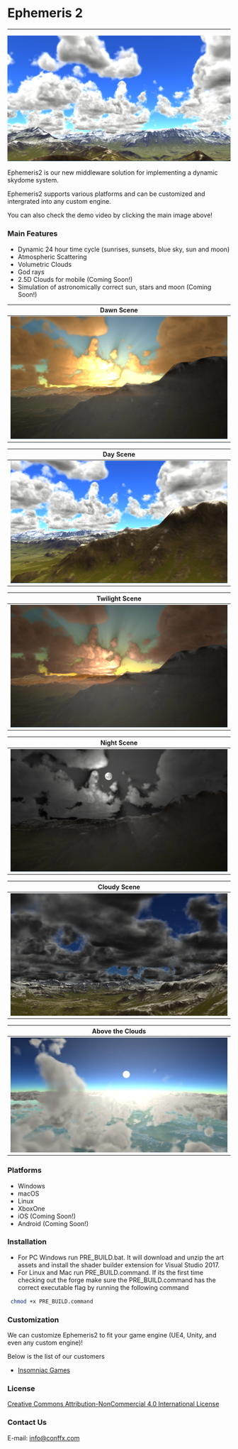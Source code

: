 # Ephemeris 2
----

[![](Screenshots/main.png)](https://vimeo.com/344675521)

Ephemeris2 is our new middleware solution for implementing a dynamic skydome system.

Ephemeris2 supports various platforms and can be customized and intergrated into any custom engine.

You can also check the demo video by clicking the main image above!


### Main Features
  - Dynamic 24 hour time cycle (sunrises, sunsets, blue sky, sun and moon)
  - Atmospheric Scattering
  - Volumetric Clouds
  - God rays
  - 2.5D Clouds for mobile (Coming Soon!)
  - Simulation of astronomically correct sun, stars and moon (Coming Soon!)
   
| Dawn Scene |
|---|
|![](Screenshots/02.png)|

| Day Scene |
|---|
|![](Screenshots/03.png)|

| Twilight Scene |
|---|
|![](Screenshots/04.png)|

| Night Scene |
|---|
|![](Screenshots/05.png)|

| Cloudy Scene |
|---|
|![](Screenshots/06.png)|

| Above the Clouds |
|---|
|![](Screenshots/01.png)|


### Platforms
  - Windows
  - macOS
  - Linux
  - XboxOne
  - iOS (Coming Soon!)
  - Android (Coming Soon!)


### Installation

 * For PC Windows run PRE_BUILD.bat. It will download and unzip the art assets and install the shader builder extension for Visual Studio 2017.
 * For Linux and Mac run PRE_BUILD.command. If its the first time checking out the forge make sure the PRE_BUILD.command has the correct executable flag by running the following command
 ```sh
  chmod +x PRE_BUILD.command
 ```


### Customization

We can customize Ephemeris2 to fit your game engine (UE4, Unity, and even any custom engine)!

Below is the list of our customers

- [Insomniac Games](https://insomniac.games/)


### License

[Creative Commons Attribution-NonCommercial 4.0 International License](https://creativecommons.org/licenses/by-nc/4.0/legalcode)


### Contact Us

E-mail: info@conffx.com
